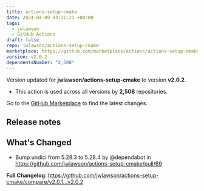 ```yaml
---
title: actions-setup-cmake
date: 2024-04-09 03:31:21 +00:00
tags:
  - jwlawson
  - GitHub Actions
draft: false
repo: jwlawson/actions-setup-cmake
marketplace: https://github.com/marketplace/actions/actions-setup-cmake
version: v2.0.2
dependentsNumber: "2,508"
---
```



Version updated for **jwlawson/actions-setup-cmake** to version **v2.0.2**.
- This action is used across all versions by **2,508** repositories.

Go to the [GitHub Marketplace](https://github.com/marketplace/actions/actions-setup-cmake) to find the latest changes.

## Release notes

## What's Changed
* Bump undici from 5.28.3 to 5.28.4 by @dependabot in https://github.com/jwlawson/actions-setup-cmake/pull/69


**Full Changelog**: https://github.com/jwlawson/actions-setup-cmake/compare/v2.0.1...v2.0.2
